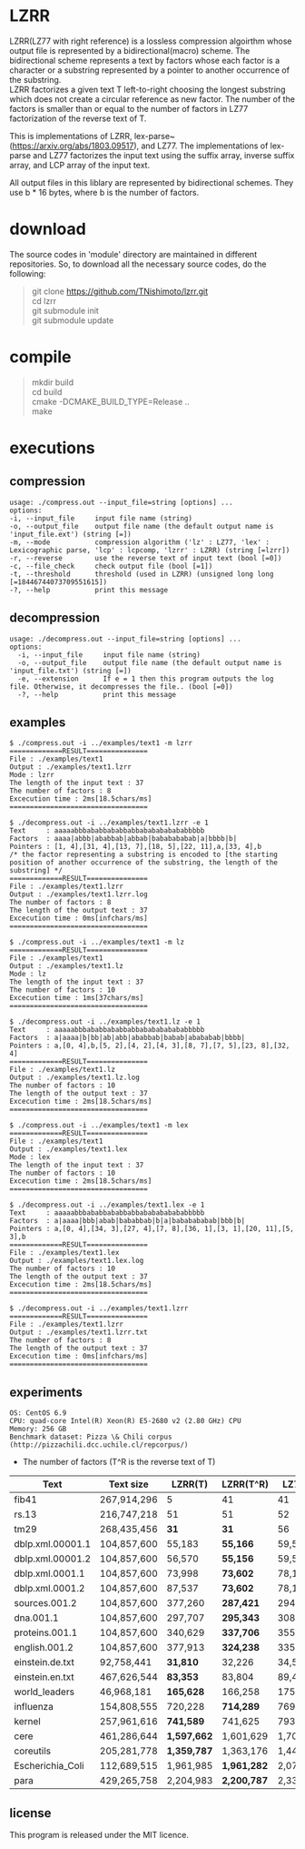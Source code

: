 # LZRR
LZRR(LZ77 with right reference) is a lossless compression algoirthm whose output file is represented by a bidirectional(macro) scheme. 
The bidirectional scheme represents a text by factors whose each factor is a character or a substring represented by a pointer to another occurrence of the substring.  
LZRR factorizes a given text T left-to-right choosing the longest substring which does not create a circular reference as new factor. 
The number of the factors is smaller than or equal to the number of factors in LZ77 factorization of the reverse text of T. 

This is implementations of LZRR, lex-parse~(https://arxiv.org/abs/1803.09517), and LZ77. 
The implementations of lex-parse and LZ77 factorizes the input text using 
the suffix array, inverse suffix array, and LCP array of the input text. 

All output files in this liblary are represented by bidirectional schemes. 
They use b * 16 bytes, where b is the number of factors.


# download
The source codes in 'module' directory are maintained in different repositories. 
So, to download all the necessary source codes, do the following:

> git clone https://github.com/TNishimoto/lzrr.git  
> cd lzrr  
> git submodule init  
> git submodule update  


# compile

> mkdir build  
> cd build  
> cmake -DCMAKE_BUILD_TYPE=Release ..  
> make  


# executions

## compression
    usage: ./compress.out --input_file=string [options] ...  
    options:  
    -i, --input_file     input file name (string)
    -o, --output_file    output file name (the default output name is 'input_file.ext') (string [=])
    -m, --mode           compression algorithm ('lz' : LZ77, 'lex' : Lexicographic parse, 'lcp' : lcpcomp, 'lzrr' : LZRR) (string [=lzrr])
    -r, --reverse        use the reverse text of input text (bool [=0])
    -c, --file_check     check output file (bool [=1])
    -t, --threshold      threshold (used in LZRR) (unsigned long long [=18446744073709551615])
    -?, --help           print this message
## decompression
    usage: ./decompress.out --input_file=string [options] ...  
    options:  
      -i, --input_file     input file name (string)
      -o, --output_file    output file name (the default output name is 'input_file.txt') (string [=])
      -e, --extension      If e = 1 then this program outputs the log file. Otherwise, it decompresses the file.. (bool [=0])
      -?, --help           print this message 

## examples

    $ ./compress.out -i ../examples/text1 -m lzrr
    =============RESULT===============
    File : ./examples/text1
    Output : ./examples/text1.lzrr
    Mode : lzrr
    The length of the input text : 37
    The number of factors : 8
    Excecution time : 2ms[18.5chars/ms]
    ==================================

    $ ./decompress.out -i ../examples/text1.lzrr -e 1
    Text     : aaaaabbbababbababbabbababababababbbbb
    Factors  : aaaa|abbb|ababbab|abbab|bababababab|a|bbbb|b|
    Pointers : [1, 4],[31, 4],[13, 7],[18, 5],[22, 11],a,[33, 4],b
    /* the factor representing a substring is encoded to [the starting position of another occurrence of the substring, the length of the substring] */
    =============RESULT===============
    File : ./examples/text1.lzrr
    Output : ./examples/text1.lzrr.log
    The number of factors : 8
    The length of the output text : 37
    Excecution time : 0ms[infchars/ms]
    ==================================

    $ ./compress.out -i ../examples/text1 -m lz
    =============RESULT===============
    File : ./examples/text1
    Output : ./examples/text1.lz
    Mode : lz
    The length of the input text : 37
    The number of factors : 10
    Excecution time : 1ms[37chars/ms]
    ==================================

    $ ./decompress.out -i ../examples/text1.lz -e 1
    Text     : aaaaabbbababbababbabbababababababbbbb
    Factors  : a|aaaa|b|bb|ab|abb|ababbab|babab|abababab|bbbb|
    Pointers : a,[0, 4],b,[5, 2],[4, 2],[4, 3],[8, 7],[7, 5],[23, 8],[32, 4]
    =============RESULT===============
    File : ./examples/text1.lz
    Output : ./examples/text1.lz.log
    The number of factors : 10
    The length of the output text : 37
    Excecution time : 2ms[18.5chars/ms]
    ==================================

    $ ./compress.out -i ../examples/text1 -m lex
    =============RESULT===============
    File : ./examples/text1
    Output : ./examples/text1.lex
    Mode : lex
    The length of the input text : 37
    The number of factors : 10
    Excecution time : 2ms[18.5chars/ms]
    ==================================

    $ ./decompress.out -i ../examples/text1.lex -e 1
    Text     : aaaaabbbababbababbabbababababababbbbb
    Factors  : a|aaaa|bbb|abab|bababbab|b|a|bababababab|bbb|b|
    Pointers : a,[0, 4],[34, 3],[27, 4],[7, 8],[36, 1],[3, 1],[20, 11],[5, 3],b
    =============RESULT===============
    File : ./examples/text1.lex
    Output : ./examples/text1.lex.log
    The number of factors : 10
    The length of the output text : 37
    Excecution time : 2ms[18.5chars/ms]
    ==================================

    $ ./decompress.out -i ../examples/text1.lzrr
    =============RESULT===============
    File : ./examples/text1.lzrr
    Output : ./examples/text1.lzrr.txt
    The number of factors : 8
    The length of the output text : 37
    Excecution time : 0ms[infchars/ms]
    ==================================

## experiments

    OS: CentOS 6.9 
    CPU: quad-core Intel(R) Xeon(R) E5-2680 v2 (2.80 GHz) CPU 
    Memory: 256 GB 
    Benchmark dataset: Pizza \& Chili corpus (http://pizzachili.dcc.uchile.cl/repcorpus/)

- The number of factors (T^R is the reverse text of T)

| Text             | Text size    | LZRR(T)    | LZRR(T^R)  | LZ77(T)    | LZ77(T^R)  | LEX(T)     | LEX(T^R)   |
|------------------|--------------|------------|------------|------------|------------|------------|------------|
| fib41            | 267,914,296  | 5          | 41         | 41         | 22         | **4**          | 41         |
| rs.13            | 216,747,218  | 51         | 51         | 52         | 52         | **40**         | 40         |
| tm29             | 268,435,456  | **31**         | **31**         | 56         | 56         | 43         | 43         |
| dblp.xml.00001.1 | 104,857,600  | 55,183     | **55,166**     | 59,573     | 59,385     | 59,821     | 58,537     |
| dblp.xml.00001.2 | 104,857,600  | 56,570     | **55,156**     | 59,556     | 60,988     | 61,580     | 60,220     |
| dblp.xml.0001.1  | 104,857,600  | 73,998     | **73,602**     | 78,167     | 78,551     | 83,963     | 82,879     |
| dblp.xml.0001.2  | 104,857,600  | 87,537     | **73,602**     | 78,158     | 93,819     | 100,605    | 99,467     |
| sources.001.2    | 104,857,600  | 377,260    | **287,421**    | 294,994    | 400,953    | 466,643    | 466,074    |
| dna.001.1        | 104,857,600  | 297,707    | **295,343**    | 308,355    | 313,060    | 307,329    | 307,456    |
| proteins.001.1   | 104,857,600  | 340,629    | **337,706**    | 355,268    | 360,461    | 364,093    | 364,024    |
| english.001.2    | 104,857,600  | 377,913    | **324,238**    | 335,815    | 402,326    | 489,034    | 487,586    |
| einstein.de.txt  | 92,758,441   | **31,810**     | 32,226     | 34,572     | 34,287     | 37,721     | 37,719     |
| einstein.en.txt  | 467,626,544  | **83,353**     | 83,804     | 89,467     | 89,437     | 97,442     | 96,487     |
| world_leaders    | 46,968,181   | **165,628**    | 166,258    | 175,740    | 175,670    | 179,696    | 179,503    |
| influenza        | 154,808,555  | 720,228    | **714,289**    | 769,286    | 779,213    | 768,623    | 764,634    |
| kernel           | 257,961,616  | **741,589**    | 741,625    | 793,915    | 794,938    | 794,058    | 795,730    |
| cere             | 461,286,644  | **1,597,662**  | 1,601,629  | 1,700,630  | 1,695,631  | 1,649,448  | 1,650,242  |
| coreutils        | 205,281,778  | **1,359,787**  | 1,363,176  | 1,446,468  | 1,441,384  | 1,439,918  | 1,440,042  |
| Escherichia_Coli | 112,689,515  | 1,961,985  | **1,961,282**  | 2,078,512  | 2,078,869  | 2,014,012  | 2,014,430  |
| para             | 429,265,758  | 2,204,983  | **2,200,787**  | 2,332,657  | 2,338,919  | 2,238,362  | 2,238,716  |


## license

This program is released under the MIT licence.
